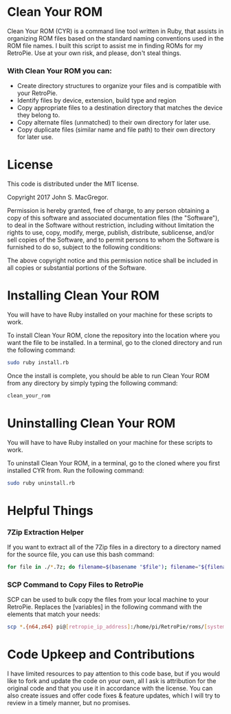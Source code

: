 # Clean Your ROM

Clean Your ROM (CYR) is a command line tool written in Ruby, that assists in organizing ROM files based on the standard naming conventions used in the ROM file names.  I built this script to assist me in finding ROMs for my RetroPie.  Use at your own risk, and please, don't steal things.

### With Clean Your ROM you can:

- Create directory structures to organize your files and is compatible with your RetroPie.
- Identify files by device, extension, build type and region
- Copy appropriate files to a destination directory that matches the device they belong to.
- Copy alternate files (unmatched) to their own directory for later use.
- Copy duplicate files (similar name and file path) to their own directory for later use.


# License

This code is distributed under the MIT license.

Copyright 2017 John S. MacGregor.

Permission is hereby granted, free of charge, to any person obtaining a copy of this software and associated documentation files (the "Software"), to deal in the Software without restriction, including without limitation the rights to use, copy, modify, merge, publish, distribute, sublicense, and/or sell copies of the Software, and to permit persons to whom the Software is furnished to do so, subject to the following conditions:

The above copyright notice and this permission notice shall be included in all copies or substantial portions of the Software.


# Installing Clean Your ROM

You will have to have Ruby installed on your machine for these scripts to work.

To install Clean Your ROM, clone the repository into the location where you want the file to be installed.  In a terminal, go to the cloned directory and run the following command:

```bash
sudo ruby install.rb
```

Once the install is complete, you should be able to run Clean Your ROM from any directory by simply typing the following command:

```bash
clean_your_rom
```


# Uninstalling Clean Your ROM

You will have to have Ruby installed on your machine for these scripts to work.

To uninstall Clean Your ROM, in a terminal, go to the cloned where you first
installed CYR from.  Run the following command:

```bash
sudo ruby uninstall.rb
```


# Helpful Things

### 7Zip Extraction Helper

If you want to extract all of the 7Zip files in a directory to a directory named
for the source file, you can use this bash command:

```bash
for file in ./*.7z; do filename=$(basename "$file"); filename="${filename%.*}"; mkdir -p "$filename"; 7za x -r -y -o"$filename" "$file"; done;
```

### SCP Command to Copy Files to RetroPie

SCP can be used to bulk copy the files from your local machine to your RetroPie.
Replaces the [variables] in the following command with the elements that match
your needs:

```bash
scp *.{n64,z64} pi@[retropie_ip_address]:/home/pi/RetroPie/roms/[system_short_name]
```

# Code Upkeep and Contributions

I have limited resources to pay attention to this code base, but if you would like to fork and update the code on your own, all I ask is attribution for the original code and that you use it in accordance with the license.   You can also create issues and offer code fixes & feature updates, which I will try to review in a timely manner, but no promises.

